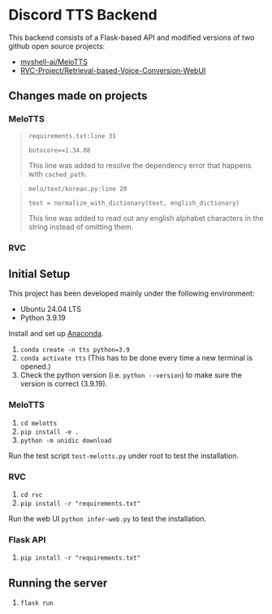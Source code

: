 # Discord TTS Backend

This backend consists of a Flask-based API and modified versions of two github open source projects:

- [myshell-ai/MeloTTS](https://github.com/myshell-ai/meloTTS)
- [RVC-Project/Retrieval-based-Voice-Conversion-WebUI](https://github.com/RVC-Project/Retrieval-based-Voice-Conversion-WebUI)

## Changes made on projects

### MeloTTS

> `requirements.txt:line 31`
>
> ```
> botocore==1.34.88
> ```
>
> This line was added to resolve the dependency error that happens with `cached_path`.

> `melo/text/korean.py:line 20`
>
> ```
> text = normalize_with_dictionary(text, english_dictionary)
> ```
>
> This line was added to read out any english alphabet characters in the string instead of omitting them.

### RVC

## Initial Setup

This project has been developed mainly under the following environment:

- Ubuntu 24.04 LTS
- Python 3.9.19

Install and set up [Anaconda](https://www.anaconda.com).

1. `conda create -n tts python=3.9`
2. `conda activate tts` (This has to be done every time a new terminal is opened.)
3. Check the python version (i.e. `python --version`) to make sure the version is correct (3.9.19).

### MeloTTS

1. `cd melotts`
2. `pip install -e .`
3. `python -m unidic download`

Run the test script `test-melotts.py` under root to test the installation.

### RVC

1. `cd rvc`
2. `pip install -r "requirements.txt"`

Run the web UI `python infer-web.py` to test the installation.

### Flask API

1. `pip install -r "requirements.txt"`

## Running the server

1. `flask run`
